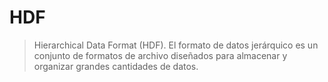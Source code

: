 # HDF

> Hierarchical Data Format (HDF). El formato de datos jerárquico es un conjunto de formatos de archivo diseñados para almacenar y organizar grandes cantidades de datos.
